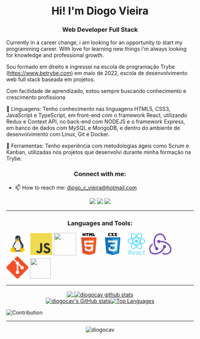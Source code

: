<h1 align="center">Hi! I'm Diogo Vieira</h1>
<h3 align="center">Web Developer Full Stack</h3>


<p align="left"> 
  Currently in a career change, i am looking for an opportunity to start my programming career. With love for learning new things i'm always looking for knowledge and professional growth.
  
  Sou formado em direito e ingressei na escola de programação Trybe (https://www.betrybe.com) em maio de 2022, escola de desenvolvimento web full stack baseada em projetos.
  
Com facilidade de aprendizado, estou sempre buscando conhecimento e crescimento profissiona

</p>

<p align="left">
  🦄 Linguagens: Tenho conhecimento nas linguagens HTML5, CSS3, JavaScript e TypeScript, em front-end com o framework React, utilizando Redux e Context API, no back-end com NODEJS e o framework Express, em banco de dados com MySQL e MongoDB, e dentro do ambiente de desenvolvimento com Linux, Git e Docker.
</p>

<p align="left">
  💼 Ferramentas: Tenho experiência com metodologias ágeis como Scrum e Kanban, utilizadas nos projetos que desenvolvi durante minha formação na Trybe.
</p>


<h3 align="center">Connect with me:</h3>

- 📫  How to reach me: [diogo_c_vieira@hotmail.com](mailto:diogo_c_vieira@hotmail.com)

<p align="center">

<a href="https://www.linkedin.com/in/diogocav/" target="blank">
  <img src="https://img.shields.io/badge/-Linkedin-0e76a8?style=flat-square&logo=Linkedin&logoColor=white&link=[LINK-DO-SEU-LINKEDIN](https://www.linkedin.com/in/diogocav/)" /></a>


  <a href="https://www.facebook.com/diogo.carvalho.1481/" alt="Facebook">
  <img src="https://img.shields.io/badge/-Facebook-3b5998?style=flat-square&labelColor=3b5998&logo=facebook&logoColor=white&link=[LINK-DO-SEU-FACEBOOK](https://www.facebook.com/diogo.carvalho.1481/)"/></a>

  <a href="https://www.instagram.com/diogo_c_vieira/" alt="Instagram">
  <img src="https://img.shields.io/badge/-Instagram-DF0174?style=flat-square&labelColor=DF0174&logo=instagram&logoColor=white&link=[LINK-DO-SEU-INSTAGRAM](https://www.instagram.com/diogo_c_vieira/)"/></a>

</p>


-----

<h3 align="center">Languages and Tools:</h3>


[<img src="https://github.com/IvanRafael-Dev/MeuPrimeiroRepositorio/blob/master/Images/linux_ico.png" width="60" height="60">](https://www.linux.org/)
[<img src="https://raw.githubusercontent.com/devicons/devicon/master/icons/javascript/javascript-original.svg" width="60" height="60">](https://www.javascript.com/)
[<img src="https://raw.githubusercontent.com/detain/svg-logos/master/svg/nodejs-2.svg" width="60" height="60">](https://nodejs.org/en/)
[<img src="https://raw.githubusercontent.com/devicons/devicon/master/icons/html5/html5-original-wordmark.svg" width="60" height="60">](https://www.w3schools.com/html/default.asp)
[<img src="https://raw.githubusercontent.com/devicons/devicon/master/icons/css3/css3-original-wordmark.svg" width="60" height="60">](https://www.w3schools.com/css/default.asp)
[<img src="https://raw.githubusercontent.com/devicons/devicon/master/icons/react/react-original-wordmark.svg" width="60" height="60">](https://pt-br.reactjs.org/)
[<img src="https://raw.githubusercontent.com/devicons/devicon/master/icons/redux/redux-original.svg" width="60" height="60">](https://redux.js.org/)
[<img src="https://raw.githubusercontent.com/devicons/devicon/master/icons/git/git-original.svg" width="60" height="60">](https://git-scm.com/)
[<img src="https://avatars.githubusercontent.com/u/32196900?s=200&v=4" width="55" height="55">](https://jestjs.io/pt-BR/)

-----
<div align="center" > 
<a href="http://www.github.com/diogocav">
  <img align="center" src="https://github-readme-stats.vercel.app/api/top-langs/?username=diogocav&theme=dracula&hide_langs_below=1" />
</a><span><a href="http://www.github.com/diogocav">
 <img align="center" src="https://github-readme-stats.vercel.app/api?username=diogocav&show_icons=true&theme=dracula&line_height=27" alt="diogocav github stats"/>
</a></span>
</div>

<div align="center" > 
<a href="http://www.github.com/diogocav"><img src="https://github-readme-stats.vercel.app/api?username=diogocav&show_icons=true&hide=&count_private=true&title_color=ffffff&text_color=ffffff&icon_color=64748b&bg_color=22272e&hide_border=true&show_icons=true" alt="diogocav's GitHub stats" target=_blank /></a><span><a href="https://github.com/diogocav" align="right"><img src="https://github-readme-stats.vercel.app/api/top-langs/?username=diogocav&langs_count=10&title_color=ffffff&text_color=ffffff&icon_color=64748b&bg_color=22272e&hide_border=true&locale=en&custom_title=Top%20%Languages&layout=compact" alt="Top Languages" /></a></span>
</div>

![Contribution](https://activity-graph.herokuapp.com/graph?username=diogocav&theme=github&hide_border=true&area=true)

  -----

<p align="center">
  <img src="https://komarev.com/ghpvc/?username=diogocav" alt="diogocav" /></p>
